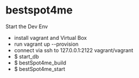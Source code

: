 # bestspot4me

Start the Dev Env
- install vagrant and Virtual Box
- run vagrant up --provision
- connect via ssh to 127.0.0.1:2122 vagrant/vagrant
- $ start_db
- $ bestSpot4me_build
- $ bestSpot4me_start
